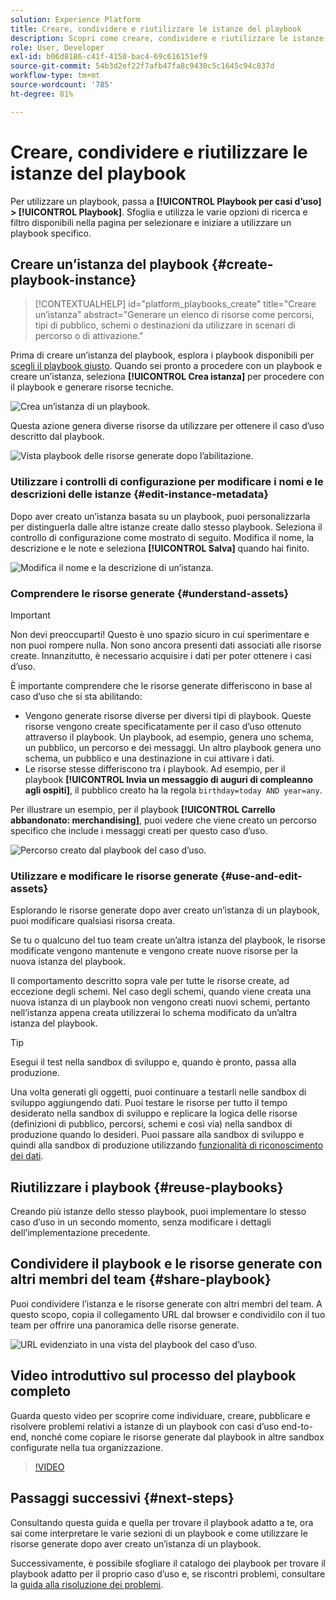 ```yaml
---
solution: Experience Platform
title: Creare, condividere e riutilizzare le istanze del playbook
description: Scopri come creare, condividere e riutilizzare le istanze del playbook per eseguire il caso d’uso di marketing.
role: User, Developer
exl-id: b06d8186-c41f-4150-bac4-69c616151ef9
source-git-commit: 54b3d2ef22f7afb47fa8c9430c5c1645c94c837d
workflow-type: tm+mt
source-wordcount: '785'
ht-degree: 81%

---
```


# Creare, condividere e riutilizzare le istanze del playbook

Per utilizzare un playbook, passa a **[!UICONTROL Playbook per casi d’uso] > [!UICONTROL Playbook]**. Sfoglia e utilizza le varie opzioni di ricerca e filtro disponibili nella pagina per selezionare e iniziare a utilizzare un playbook specifico.

## Creare un’istanza del playbook {#create-playbook-instance}

>[!CONTEXTUALHELP]
>id="platform_playbooks_create"
>title="Creare un’istanza"
>abstract="Generare un elenco di risorse come percorsi, tipi di pubblico, schemi o destinazioni da utilizzare in scenari di percorso o di attivazione."

Prima di creare un’istanza del playbook, esplora i playbook disponibili per [scegli il playbook giusto](/help/use-case-playbooks/playbooks/choose.md). Quando sei pronto a procedere con un playbook e creare un’istanza, seleziona **[!UICONTROL Crea istanza]** per procedere con il playbook e generare risorse tecniche.

![Crea un’istanza di un playbook.](/help/use-case-playbooks/assets/playbooks/ui-guide/create-playbook-instance.png)

Questa azione genera diverse risorse da utilizzare per ottenere il caso d’uso descritto dal playbook.

![Vista playbook delle risorse generate dopo l’abilitazione.](/help/use-case-playbooks/assets/playbooks/ui-guide/play-view.png)

### Utilizzare i controlli di configurazione per modificare i nomi e le descrizioni delle istanze {#edit-instance-metadata}

Dopo aver creato un’istanza basata su un playbook, puoi personalizzarla per distinguerla dalle altre istanze create dallo stesso playbook. Seleziona il controllo di configurazione come mostrato di seguito. Modifica il nome, la descrizione e le note e seleziona **[!UICONTROL Salva]** quando hai finito.

![Modifica il nome e la descrizione di un’istanza.](/help/use-case-playbooks/assets/playbooks/ui-guide/playbook-settings.gif)

### Comprendere le risorse generate {#understand-assets}

>[!IMPORTANT]
>
>Non devi preoccuparti! Questo è uno spazio sicuro in cui sperimentare e non puoi rompere nulla. Non sono ancora presenti dati associati alle risorse create. Innanzitutto, è necessario acquisire i dati per poter ottenere i casi d’uso.

È importante comprendere che le risorse generate differiscono in base al caso d’uso che si sta abilitando:

* Vengono generate risorse diverse per diversi tipi di playbook. Queste risorse vengono create specificatamente per il caso d’uso ottenuto attraverso il playbook. Un playbook, ad esempio, genera uno schema, un pubblico, un percorso e dei messaggi. Un altro playbook genera uno schema, un pubblico e una destinazione in cui attivare i dati.
* Le risorse stesse differiscono tra i playbook. Ad esempio, per il playbook **[!UICONTROL Invia un messaggio di auguri di compleanno agli ospiti]**, il pubblico creato ha la regola `birthday=today AND year=any`.

Per illustrare un esempio, per il playbook **[!UICONTROL Carrello abbandonato: merchandising]**, puoi vedere che viene creato un percorso specifico che include i messaggi creati per questo caso d’uso.

![Percorso creato dal playbook del caso d’uso.](/help/use-case-playbooks/assets/playbooks/ui-guide/journey-preview.png)

### Utilizzare e modificare le risorse generate {#use-and-edit-assets}

Esplorando le risorse generate dopo aver creato un’istanza di un playbook, puoi modificare qualsiasi risorsa creata.

Se tu o qualcuno del tuo team create un’altra istanza del playbook, le risorse modificate vengono mantenute e vengono create nuove risorse per la nuova istanza del playbook.

Il comportamento descritto sopra vale per tutte le risorse create, ad eccezione degli schemi. Nel caso degli schemi, quando viene creata una nuova istanza di un playbook non vengono creati nuovi schemi, pertanto nell’istanza appena creata utilizzerai lo schema modificato da un’altra istanza del playbook.

>[!TIP]
>
>Esegui il test nella sandbox di sviluppo e, quando è pronto, passa alla produzione.
>
>Una volta generati gli oggetti, puoi continuare a testarli nelle sandbox di sviluppo aggiungendo dati. Puoi testare le risorse per tutto il tempo desiderato nella sandbox di sviluppo e replicare la logica delle risorse (definizioni di pubblico, percorsi, schemi e così via) nella sandbox di produzione quando lo desideri. Puoi passare alla sandbox di sviluppo e quindi alla sandbox di produzione utilizzando [funzionalità di riconoscimento dei dati](/help/use-case-playbooks/playbooks/data-awareness.md).

## Riutilizzare i playbook {#reuse-playbooks}

Creando più istanze dello stesso playbook, puoi implementare lo stesso caso d’uso in un secondo momento, senza modificare i dettagli dell’implementazione precedente.

## Condividere il playbook e le risorse generate con altri membri del team {#share-playbook}

Puoi condividere l’istanza e le risorse generate con altri membri del team. A questo scopo, copia il collegamento URL dal browser e condividilo con il tuo team per offrire una panoramica delle risorse generate.

![URL evidenziato in una vista del playbook del caso d’uso.](/help/use-case-playbooks/assets/playbooks/ui-guide/playbook-url.png)

## Video introduttivo sul processo del playbook completo

Guarda questo video per scoprire come individuare, creare, pubblicare e risolvere problemi relativi a istanze di un playbook con casi d’uso end-to-end, nonché come copiare le risorse generate dal playbook in altre sandbox configurate nella tua organizzazione.

>[!VIDEO](https://video.tv.adobe.com/v/3427058/?learn=on)

## Passaggi successivi {#next-steps}

Consultando questa guida e quella per trovare il playbook adatto a te, ora sai come interpretare le varie sezioni di un playbook e come utilizzare le risorse generate dopo aver creato un’istanza di un playbook.

Successivamente, è possibile sfogliare il catalogo dei playbook per trovare il playbook adatto per il proprio caso d’uso e, se riscontri problemi, consultare la [guida alla risoluzione dei problemi](/help/use-case-playbooks/playbooks/troubleshooting.md).
